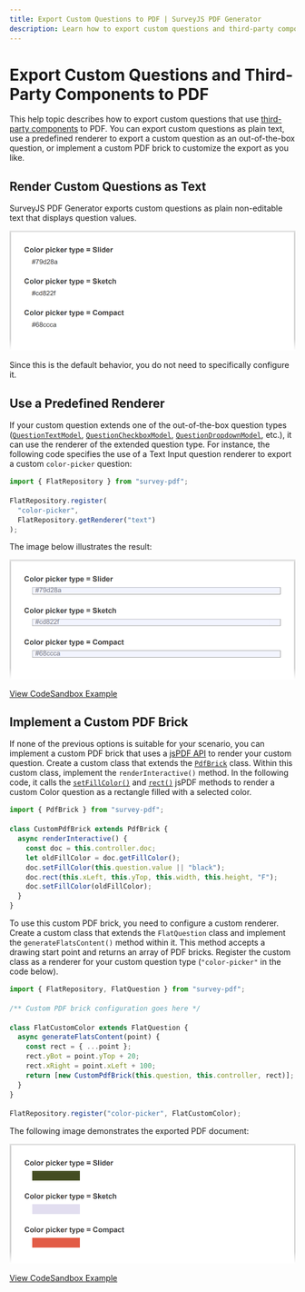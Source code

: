 ```yaml
---
title: Export Custom Questions to PDF | SurveyJS PDF Generator
description: Learn how to export custom questions and third-party components to a PDF form.
---
```


# Export Custom Questions and Third-Party Components to PDF

This help topic describes how to export custom questions that use [third-party components](https://surveyjs.io/form-library/documentation/customize-question-types/third-party-component-integration-react) to PDF. You can export custom questions as plain text, use a predefined renderer to export a custom question as an out-of-the-box question, or implement a custom PDF brick to customize the export as you like.

## Render Custom Questions as Text

SurveyJS PDF Generator exports custom questions as plain non-editable text that displays question values.

![SurveyJS PDF Generator - Render custom questions as text](images/export-custom-question-as-text.png)

Since this is the default behavior, you do not need to specifically configure it.

## Use a Predefined Renderer

If your custom question extends one of the out-of-the-box question types ([`QuestionTextModel`](https://surveyjs.io/form-library/documentation/api-reference/text-entry-question-model), [`QuestionCheckboxModel`](https://surveyjs.io/form-library/documentation/api-reference/checkbox-question-model), [`QuestionDropdownModel`](https://surveyjs.io/form-library/documentation/api-reference/dropdown-menu-model), etc.), it can use the renderer of the extended question type. For instance, the following code specifies the use of a Text Input question renderer to export a custom `color-picker` question:


```js
import { FlatRepository } from "survey-pdf";

FlatRepository.register(
  "color-picker",
  FlatRepository.getRenderer("text")
);
```

The image below illustrates the result:

![SurveyJS PDF Generator - Export custom questions using a predefined renderer](images/export-custom-question-with-predefined-renderer.png)

[View CodeSandbox Example](https://codesandbox.io/s/heuristic-star-81nso2?file=/src/SurveyPdfComponent.jsx:3273-3347 (linkStyle))

## Implement a Custom PDF Brick

If none of the previous options is suitable for your scenario, you can implement a custom PDF brick that uses a [jsPDF API](https://raw.githack.com/MrRio/jsPDF/master/docs/jsPDF.html) to render your custom question. Create a custom class that extends the [`PdfBrick`](https://surveyjs.io/pdf-generator/documentation/api-reference/pdfbrick) class. Within this custom class, implement the `renderInteractive()` method. In the following code, it calls the [`setFillColor()`](https://artskydj.github.io/jsPDF/docs/jsPDF.html#setFillColor) and [`rect()`](https://artskydj.github.io/jsPDF/docs/jsPDF.html#rect) jsPDF methods to render a custom Color question as a rectangle filled with a selected color.


```js
import { PdfBrick } from "survey-pdf";

class CustomPdfBrick extends PdfBrick {
  async renderInteractive() {
    const doc = this.controller.doc;
    let oldFillColor = doc.getFillColor();
    doc.setFillColor(this.question.value || "black");
    doc.rect(this.xLeft, this.yTop, this.width, this.height, "F");
    doc.setFillColor(oldFillColor);
  }
}
```

To use this custom PDF brick, you need to configure a custom renderer. Create a custom class that extends the `FlatQuestion` class and implement the `generateFlatsContent()` method within it. This method accepts a drawing start point and returns an array of PDF bricks. Register the custom class as a renderer for your custom question type (`"color-picker"` in the code below).

```js
import { FlatRepository, FlatQuestion } from "survey-pdf";

/** Custom PDF brick configuration goes here */

class FlatCustomColor extends FlatQuestion {
  async generateFlatsContent(point) {
    const rect = { ...point };
    rect.yBot = point.yTop + 20;
    rect.xRight = point.xLeft + 100;
    return [new CustomPdfBrick(this.question, this.controller, rect)];
  }
}

FlatRepository.register("color-picker", FlatCustomColor);
```

The following image demonstrates the exported PDF document:

![SurveyJS PDF Generator - Export custom questions using a custom PDF brick](images/export-custom-question-with-custom-pdf-brick.png)

[View CodeSandbox Example](https://codesandbox.io/s/gracious-fermat-5n19tr?file=/src/SurveyPdfComponent.jsx:3189-3835 (linkStyle))
